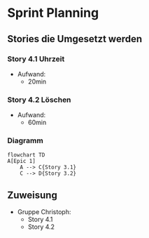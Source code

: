 # Sprint Planning 
## Stories die Umgesetzt werden
### Story 4.1 Uhrzeit
* Aufwand:
  * 20min
### Story 4.2 Löschen
* Aufwand:
    * 60min
### Diagramm
```mermaid
flowchart TD
A[Epic 1] 
    A --> C{Story 3.1}
    C --> D{Story 3.2}
````
## Zuweisung
* Gruppe Christoph:
  * Story 4.1
  * Story 4.2
